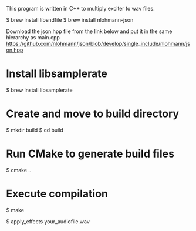 This program is written in C++ to multiply exciter to wav files.

$ brew install libsndfile
$  brew install nlohmann-json

Download the json.hpp file from the link below and put it in the same hierarchy as main.cpp
https://github.com/nlohmann/json/blob/develop/single_include/nlohmann/json.hpp

# Install libsamplerate
$ brew install libsamplerate

# Create and move to build directory
$ mkdir build
$ cd build

# Run CMake to generate build files
$ cmake ..

# Execute compilation
$ make



$ apply_effects your_audiofile.wav
